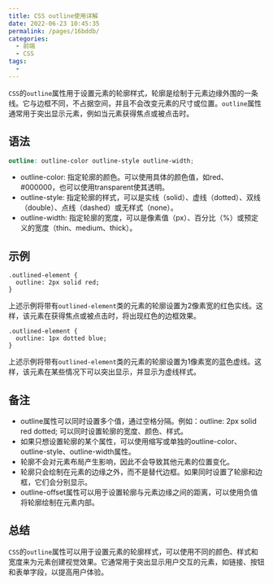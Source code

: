 ```yaml
---
title: CSS outline使用详解
date: 2022-06-23 10:45:35
permalink: /pages/16bddb/
categories:
  - 前端
  - CSS
tags:
  - 
---
```


`CSS`的`outline`属性用于设置元素的轮廓样式，轮廓是绘制于元素边缘外围的一条线。它与边框不同，不占据空间，并且不会改变元素的尺寸或位置。`outline`属性通常用于突出显示元素，例如当元素获得焦点或被点击时。

## 语法

```scss
outline: outline-color outline-style outline-width;
```


- outline-color: 指定轮廓的颜色。可以使用具体的颜色值，如red、#000000，也可以使用transparent使其透明。
- outline-style: 指定轮廓的样式，可以是实线（solid）、虚线（dotted）、双线（double）、点线（dashed）或无样式（none）。
- outline-width: 指定轮廓的宽度，可以是像素值（px）、百分比（%）或预定义的宽度（thin、medium、thick）。

## 示例

```
.outlined-element {
  outline: 2px solid red;
}

```
上述示例将带有`outlined-element`类的元素的轮廓设置为2像素宽的红色实线。这样，该元素在获得焦点或被点击时，将出现红色的边框效果。

```
.outlined-element {
  outline: 1px dotted blue;
}
```

上述示例将带有`outlined-element`类的元素的轮廓设置为1像素宽的蓝色虚线。这样，该元素在某些情况下可以突出显示，并显示为虚线样式。

## 备注

- outline属性可以同时设置多个值，通过空格分隔。例如：outline: 2px solid red dotted; 可以同时设置轮廓的宽度、颜色、样式。
- 如果只想设置轮廓的某个属性，可以使用缩写或单独的outline-color、outline-style、outline-width属性。
- 轮廓不会对元素布局产生影响，因此不会导致其他元素的位置变化。
- 轮廓只会绘制在元素的边缘之外，而不是替代边框。如果同时设置了轮廓和边框，它们会分别显示。
- outline-offset属性可以用于设置轮廓与元素边缘之间的距离，可以使用负值将轮廓绘制在元素内部。

## 总结

`CSS`的`outline`属性可以用于设置元素的轮廓样式，可以使用不同的颜色、样式和宽度来为元素创建视觉效果。它通常用于突出显示用户交互的元素，如链接、按钮和表单字段，以提高用户体验。